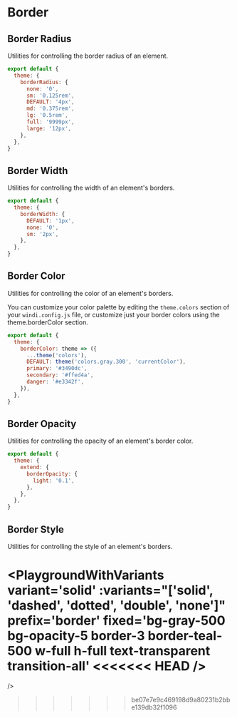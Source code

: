 # Border

## Border Radius

Utilities for controlling the border radius of an element.

<PlaygroundWithBox
  variant='3xl'
  :variants="['none', 'sm', '', 'md', 'lg', 'xl', '2xl', '3xl', '4xl', '1/2', 'full']"
  prefix='rounded'
  fixed='bg-teal-500 w-full h-full text-transparent transition-all duration-300'
/>

<Customizing>

```js windi.config.js
export default {
  theme: {
    borderRadius: {
      none: '0',
      sm: '0.125rem',
      DEFAULT: '4px',
      md: '0.375rem',
      lg: '0.5rem',
      full: '9999px',
      large: '12px',
    },
  },
}
```

</Customizing>

## Border Width

Utilities for controlling the width of an element's borders.

<PlaygroundWithBox
  mode='edges'
  variant=''
  :variants="['', '0', 1, 2, 3, 4, 5]"
  prefix='border'
  fixed='bg-gray-500 bg-opacity-5 border-teal-500 w-full h-full text-transparent transition-all'
/>

<Customizing>

```js windi.config.js
export default {
  theme: {
    borderWidth: {
      DEFAULT: '1px',
      none: '0',
      sm: '2px',
    },
  },
}
```

</Customizing>

## Border Color

Utilities for controlling the color of an element's borders.

<PlaygroundWithVariants
  variant='gray-500'
  type='color'
  prefix='border'
  fixed='bg-gray-500 bg-opacity-5 border-3 border-teal-500 w-full h-full text-transparent transition-all'
/>

<Customizing>

You can customize your color palette by editing the `theme.colors` section of your `windi.config.js` file, or customize just your border colors using the theme.borderColor section.

```js windi.config.js
export default {
  theme: {
    borderColor: theme => ({
      ...theme('colors'),
      DEFAULT: theme('colors.gray.300', 'currentColor'),
      primary: '#3490dc',
      secondary: '#ffed4a',
      danger: '#e3342f',
    }),
  },
}
```

</Customizing>

## Border Opacity

Utilities for controlling the opacity of an element's border color.

<PlaygroundWithVariants
  variant='50'
  type='opacity'
  prefix='border-opacity'
  fixed='bg-gray-500 bg-opacity-5 border-3 border-teal-500 w-full h-full text-transparent transition-all'
/>

<Customizing>

```js windi.config.js
export default {
  theme: {
    extend: {
      borderOpacity: {
        light: '0.1',
      },
    },
  },
}
```

</Customizing>

## Border Style

Utilities for controlling the style of an element's borders.

<PlaygroundWithVariants
  variant='solid'
  :variants="['solid', 'dashed', 'dotted', 'double', 'none']"
  prefix='border'
  fixed='bg-gray-500 bg-opacity-5 border-3 border-teal-500 w-full h-full text-transparent transition-all'
<<<<<<< HEAD
/>
=======
/>
>>>>>>> be07e7e9c469198d9a80231b2bbe139db32f1096
